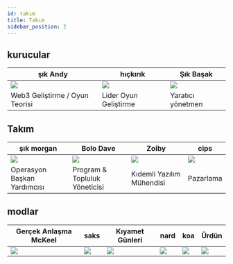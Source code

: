 ```yaml
---
id: takım
title: Takım
sidebar_position: 2
---
```


## kurucular

| şık Andy                       | hıçkırık              | Şık Başak                |
| ------------------------------ | --------------------- | ------------------------ |
| ![](/img/NiftyAndy.png)        | ![](/img/snarfy.png)  | ![](/img/NiftySpike.png) |
| Web3 Geliştirme / Oyun Teorisi | Lider Oyun Geliştirme | Yaratıcı yönetmen        |

## Takım

| şık morgan                  | Bolo Dave                     | Zoiby                     | cips                |
| --------------------------- | ----------------------------- | ------------------------- | ------------------- |
| ![](/img/NiftyMorgan.png)   | ![](/img/bolo.png)            | ![](/img/zoiby.png)       | ![](/img/jeppe.png) |
| Operasyon Başkan Yardımcısı | Program & Topluluk Yöneticisi | Kıdemli Yazılım Mühendisi | Pazarlama           |

## modlar

| Gerçek Anlaşma McKeel  | saks               | Kıyamet Günleri     | nard               | koa               | Ürdün                |
| ---------------------- | ------------------ | ------------------- | ------------------ | ----------------- | -------------------- |
| ![](/img/realdealmc.png) | ![](/img/sacx.png) | ![](/img/doomy.png) | ![](/img/nard.png) | ![](/img/koa.png) | ![](/img/jordan.png) |
